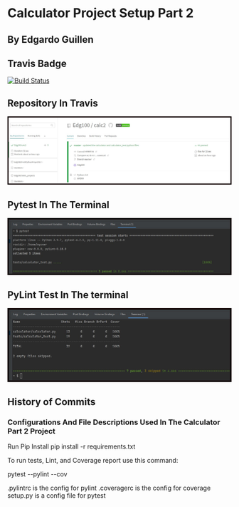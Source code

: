 # Calculator Project Setup Part 2

## By Edgardo Guillen

## Travis Badge

[![Build Status](https://app.travis-ci.com/Edg100/calc2.svg?branch=master)](https://app.travis-ci.com/Edg100/calc2)

## Repository In Travis

![Travis](Travis.jpg)

## Pytest In The Terminal

![Pytest](Pytest_Test.jpg)

## PyLint Test In The terminal

![PyLint](PyLint_Test.jpg)

## History of Commits


### Configurations And File Descriptions Used In The Calculator Part 2 Project

Run Pip Install
pip install -r requirements.txt

To run tests, Lint, and Coverage report use this command:

pytest  --pylint --cov

.pylintrc is the config for pylint
.coveragerc is the config for coverage
setup.py is a config file for pytest
